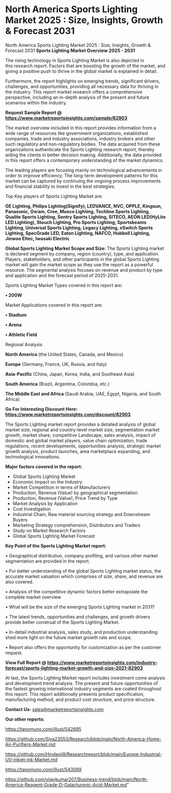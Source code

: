 # North America Sports Lighting Market 2025 : Size, Insights, Growth & Forecast 2031
North America Sports Lighting Market 2025 : Size, Insights, Growth & Forecast 2031
<Strong> Sports Lighting Market Overview 2025 - 2031</strong>

The rising technology in Sports Lighting Market is also depicted in this research report. Factors that are boosting the growth of the market, and giving a positive push to thrive in the global market is explained in detail.

Furthermore, the report highlights on emerging trends, significant drivers, challenges, and opportunities, providing all necessary data for thriving in the industry. This report market research offers a comprehensive perspective, including an in-depth analysis of the present and future scenarios within the industry.

<strong>Request Sample Report @ <a href=https://www.marketreportsinsights.com/sample/82903>https://www.marketreportsinsights.com/sample/82903</a></strong>

The market overview included in this report provides information from a wide range of resources like government organizations, established companies, trade and industry associations, industry brokers and other such regulatory and non-regulatory bodies. The data acquired from these organizations authenticate the Sports Lighting research report, thereby aiding the clients in better decision making. Additionally, the data provided in this report offers a contemporary understanding of the market dynamics.

The leading players are focusing mainly on technological advancements in order to improve efficiency. The long-term development patterns for this market can be captured by continuing the ongoing process improvements and financial stability to invest in the best strategies.

Top Key players of Sports Lighting Market are:

<strong>GE Lighting, Philips Lighting(Signify), LEDVANCE, NVC, OPPLE, Kingsun, Panasonic, Osram, Cree, Musco Lighting, Techline Sports Lighting, Qualite Sports Lighting, Sentry Sports Lighting, SITECO, AEON LED(HyLite LED Lighting), Stouch Lighting, Pro Sports Lighting, Sportsbeams Lighting, Universal Sports Lighting, Legacy Lighting, eSwitch Sports Lighting, SpecGrade LED, Eaton Lighting, NAFCO, Hubbell Lighting, Jinwoo Eltec, Iwasaki Electric</strong>

<strong><b>Global Sports Lighting Market Scope and Size:</b></strong>
The Sports Lighting market is declared segment by company, region (country), type, and application. Players, stakeholders, and other participants in the global Sports Lighting market will gain the market scope as they use the report as a powerful resource. The segmental analysis focuses on revenue and product by type and application and the forecast period of 2025-2031.

Sports Lighting Market Types covered in this report are:

<strong>• 200W</strong>

Market Applications covered in this report are:

<strong>• Stadium

• Arena

• Athletic Field</strong> 

Regional Analysis

<strong>North America</strong> (the United States, Canada, and Mexico)

<strong>Europe</strong> (Germany, France, UK, Russia, and Italy)

<strong>Asia-Pacific</strong> (China, Japan, Korea, India, and Southeast Asia)

<strong>South America</strong> (Brazil, Argentina, Colombia, etc.)

<strong>The Middle East and Africa</strong> (Saudi Arabia, UAE, Egypt, Nigeria, and South Africa)

<strong>Go For Interesting Discount Here: <a href=https://www.marketreportsinsights.com/discount/82903>https://www.marketreportsinsights.com/discount/82903</a></strong>

The Sports Lighting market report provides a detailed analysis of global market size, regional and country-level market size, segmentation market growth, market share, competitive Landscape, sales analysis, impact of domestic and global market players, value chain optimization, trade regulations, recent developments, opportunities analysis, strategic market growth analysis, product launches, area marketplace expanding, and technological innovations.

<strong><b>Major factors covered in the report:</b></strong>
<ul>
  <li>Global Sports Lighting Market </li>
  <li>Economic Impact on the Industry</li>
  <li>Market Competition in terms of Manufacturers</li>
  <li>Production, Revenue (Value) by geographical segmentation</li>
  <li>Production, Revenue (Value), Price Trend by Type</li>
  <li>Market Analysis by Application</li>
  <li>Cost Investigation</li>
  <li>Industrial Chain, Raw material sourcing strategy and Downstream Buyers</li>
  <li>Marketing Strategy comprehension, Distributors and Traders</li>
  <li>Study on Market Research Factors</li>
  <li>Global Sports Lighting Market Forecast</li>
</ul>

<strong><b>Key Point of the Sports Lighting Market report:</b></strong>

• Geographical distribution, company profiling, and various other market segmentation are provided in the report.

• For better understanding of the global Sports Lighting market status, the accurate market valuation which comprises of size, share, and revenue are also covered.

• Analysis of the competitive dynamic factors better extrapolate the complete market overview

• What will be the size of the emerging Sports Lighting market in 2031?

• The latest trends, opportunities and challenges, and growth drivers provide better construal of the Sports Lighting Market.

• In-detail industrial analysis, sales study, and production understanding shed more light on the future market growth rate and scope.

• Report also offers the opportunity for customization as per the customer request.

<strong><b>View Full Report @ <a href=https://www.marketreportsinsights.com/industry-forecast/sports-lighting-market-growth-and-size-2021-82903>https://www.marketreportsinsights.com/industry-forecast/sports-lighting-market-growth-and-size-2021-82903</a></b></strong>


At last, the Sports Lighting Market report includes investment come analysis and development trend analysis. The present and future opportunities of the fastest growing international industry segments are coated throughout this report. This report additionally presents product specification, manufacturing method, and product cost structure, and price structure.

<strong>Contact Us:</strong>
sales@marketreportsinsights.com

<strong>Our other reports:</strong>

<a href=https://tanomuno.com/illust/542695>https://tanomuno.com/illust/542695</a>

<a href=https://github.com/Siya23553/Research/blob/main/North-America-Home-Air-Purifiers-Market.md>https://github.com/Siya23553/Research/blob/main/North-America-Home-Air-Purifiers-Market.md</a>

<a href=https://github.com/Hindavii9/Researchreport/blob/main/Europe-Industrial-UV-inkjet-ink-Market.md>https://github.com/Hindavii9/Researchreport/blob/main/Europe-Industrial-UV-inkjet-ink-Market.md</a>

<a href=https://tanomuno.com/illust/543089>https://tanomuno.com/illust/543089</a>

<a href=https://github.com/vijaykumar207/Business-trend/blob/main/North-America-Reagent-Grade-D-Galacturonic-Acid-Market.md>https://github.com/vijaykumar207/Business-trend/blob/main/North-America-Reagent-Grade-D-Galacturonic-Acid-Market.md</a>"
